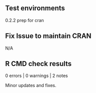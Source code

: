 ## Test environments
0.2.2 prep for cran
  
## Fix Issue to maintain CRAN
N/A

## R CMD check results

0 errors | 0 warnings | 2 notes

Minor updates and fixes.
